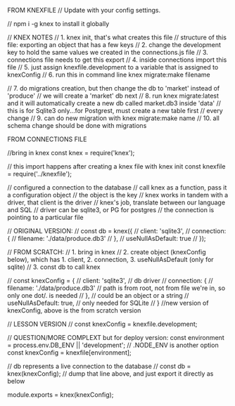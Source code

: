 FROM KNEXFILE
// Update with your config settings.

// npm i -g knex to install it globally

// KNEX NOTES
// 1. knex init, that's what creates this file
// structure of this file: exporting an object that has a few keys
// 2. change the development key to hold the same values we created in the connections.js file
// 3. connections file needs to get this export
// 4. inside connections import this file
// 5. just assign knexfile.development to a variable that is assigned to knexConfig
// 6. run this in command line knex migrate:make filename

// 7. do migrations creation, but then change the db to 'market' instead of 'produce'
// we will create a 'market' db next
// 8. run knex migrate:latest and it will automatically create a new db called market.db3 inside 'data'
// this is for Sqlite3 only...for Postgrest, must create a new table first
// every change
// 9. can do new migration with knex migrate:make name
// 10. all schema change should be done with migrations

FROM CONNECTIONS FILE

//bring in knex
const knex = require('knex');

// this import happens after creating a knex file with knex init
const knexfile = require('../knexfile');

// configured a connection to the database
// call knex as a function, pass it a configuration object
// the object is the key
// knex works in tandem with a driver, that client is the driver
// knex's job, translate between our language and SQL
// driver can be sqlite3, or PG for postgres
// the connection is pointing to a particular file

// ORIGINAL VERSION:
// const db = knex({
// client: 'sqlite3',
// connection: {
// filename: './data/produce.db3'
// },
// useNullAsDefault: true
// });

// FROM SCRATCH:
// 1. bring in knex
// 2. create object (knexConfig below), which has 1. client, 2. connection, 3. useNullAsDefault (only for sqlite)
// 3. const db to call knex

// const knexConfig = {
// client: 'sqlite3', // db driver
// connection: {
// filename: './data/produce.db3' // path is from root, not from file we're in, so only one dot/. is needed
// }, // could be an object or a string
// useNullAsDefault: true, // only needed for SQLite
// }
//new version of knexConfig, above is the from scratch version

// LESSON VERSION
// const knexConfig = knexfile.development;

// QUESTION/MORE COMPLEXT but for deploy version:
const environment = process.env.DB_ENV || 'development'; // .NODE_ENV is another option
const knexConfig = knexfile[environment];

// db represents a live connection to the database
// const db = knex(knexConfig);
// dump that line above, and just export it directly as below

module.exports = knex(knexConfig);
